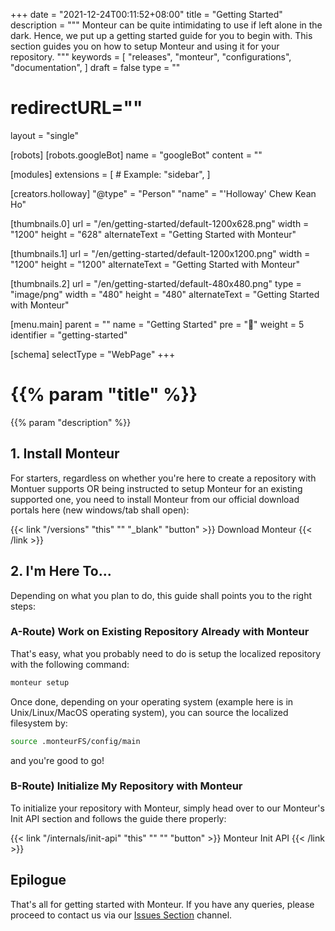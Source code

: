 +++
date = "2021-12-24T00:11:52+08:00"
title = "Getting Started"
description = """
Monteur can be quite intimidating to use if left alone in the dark. Hence, we
put up a getting started guide for you to begin with. This section guides you
on how to setup Monteur and using it for your repository.
"""
keywords = [
	"releases",
	"monteur",
	"configurations",
	"documentation",
]
draft = false
type = ""
# redirectURL=""
layout = "single"


[robots]
[robots.googleBot]
name = "googleBot"
content = ""


[modules]
extensions = [
	# Example: "sidebar",
]


[creators.holloway]
"@type" = "Person"
"name" = "'Holloway' Chew Kean Ho"


[thumbnails.0]
url = "/en/getting-started/default-1200x628.png"
width = "1200"
height = "628"
alternateText = "Getting Started with Monteur"

[thumbnails.1]
url = "/en/getting-started/default-1200x1200.png"
width = "1200"
height = "1200"
alternateText = "Getting Started with Monteur"

[thumbnails.2]
url = "/en/getting-started/default-480x480.png"
type = "image/png"
width = "480"
height = "480"
alternateText = "Getting Started with Monteur"


[menu.main]
parent = ""
name = "Getting Started"
pre = "🛫"
weight = 5
identifier = "getting-started"


[schema]
selectType = "WebPage"
+++

# {{% param "title" %}}
{{% param "description" %}}




## 1. Install Monteur
For starters, regardless on whether you're here to create a repository with
Montuer supports OR being instructed to setup Monteur for an existing supported
one, you need to install Monteur from our official download portals here
(new windows/tab shall open):

{{< link "/versions" "this" "" "_blank" "button" >}}
Download Monteur
{{< /link >}}




## 2. I'm Here To...
Depending on what you plan to do, this guide shall points you to the right
steps:



### A-Route) Work on Existing Repository Already with Monteur
That's easy, what you probably need to do is setup the localized repository
with the following command:

```bash {linenos=table,hl_lines=[],linenostart=1}
monteur setup
```

Once done, depending on your operating system (example here is in
Unix/Linux/MacOS operating system), you can source the localized
filesystem by:

```bash {linenos=table,hl_lines=[],linenostart=1}
source .monteurFS/config/main
```

and you're good to go!



### B-Route) Initialize My Repository with Monteur
To initialize your repository with Monteur, simply head over to our Monteur's
Init API section and follows the guide there properly:

{{< link "/internals/init-api" "this" "" "" "button" >}}
Monteur Init API
{{< /link >}}




## Epilogue
That's all for getting started with Monteur. If you have any queries, please
proceed to contact us via our
[Issues Section](https://gitlab.com/zoralab/monteur/-/issues) channel.
